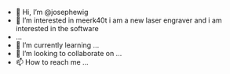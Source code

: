 - 👋 Hi, I’m @josephewig
- 👀 I’m interested in meerk40t i am a new laser engraver and i am interested in the software
- ...
- 🌱 I’m currently learning ...
- 💞️ I’m looking to collaborate on ...
- 📫 How to reach me ...

<!---
josephewig/josephewig is a ✨ special ✨ repository because its `README.md` (this file) appears on your GitHub profile.
You can click the Preview link to take a look at your changes.
--->
